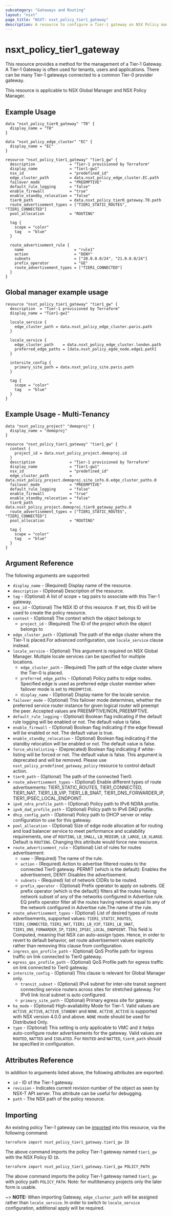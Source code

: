 ```yaml
---
subcategory: "Gateways and Routing"
layout: "nsxt"
page_title: "NSXT: nsxt_policy_tier1_gateway"
description: A resource to configure a Tier-1 gateway on NSX Policy manager.
---
```


# nsxt_policy_tier1_gateway

This resource provides a method for the management of a Tier-1 Gateway. A Tier-1 Gateway is often used for tenants, users and applications. There can be many Tier-1 gateways connected to a common Tier-0 provider gateway.

This resource is applicable to NSX Global Manager and NSX Policy Manager.

## Example Usage

```hcl
data "nsxt_policy_tier0_gateway" "T0" {
  display_name = "T0"
}

data "nsxt_policy_edge_cluster" "EC" {
  display_name = "EC"
}

resource "nsxt_policy_tier1_gateway" "tier1_gw" {
  description               = "Tier-1 provisioned by Terraform"
  display_name              = "Tier1-gw1"
  nsx_id                    = "predefined_id"
  edge_cluster_path         = data.nsxt_policy_edge_cluster.EC.path
  failover_mode             = "PREEMPTIVE"
  default_rule_logging      = "false"
  enable_firewall           = "true"
  enable_standby_relocation = "false"
  tier0_path                = data.nsxt_policy_tier0_gateway.T0.path
  route_advertisement_types = ["TIER1_STATIC_ROUTES", "TIER1_CONNECTED"]
  pool_allocation           = "ROUTING"

  tag {
    scope = "color"
    tag   = "blue"
  }

  route_advertisement_rule {
    name                      = "rule1"
    action                    = "DENY"
    subnets                   = ["20.0.0.0/24", "21.0.0.0/24"]
    prefix_operator           = "GE"
    route_advertisement_types = ["TIER1_CONNECTED"]
  }
}
```

## Global manager example usage

```hcl
resource "nsxt_policy_tier1_gateway" "tier1_gw" {
  description  = "Tier-1 provisioned by Terraform"
  display_name = "Tier1-gw1"

  locale_service {
    edge_cluster_path = data.nsxt_policy_edge_cluster.paris.path
  }

  locale_service {
    edge_cluster_path    = data.nsxt_policy_edge_cluster.london.path
    preferred_edge_paths = [data.nsxt_policy_egde_node.edge1.path]
  }

  intersite_config {
    primary_site_path = data.nsxt_policy_site.paris.path
  }

  tag {
    scope = "color"
    tag   = "blue"
  }
}
```

## Example Usage - Multi-Tenancy

```hcl
data "nsxt_policy_project" "demoproj" {
  display_name = "demoproj"
}

resource "nsxt_policy_tier1_gateway" "tier1_gw" {
  context {
    project_id = data.nsxt_policy_project.demoproj.id
  }
  description               = "Tier-1 provisioned by Terraform"
  display_name              = "Tier1-gw1"
  nsx_id                    = "predefined_id"
  edge_cluster_path         = data.nsxt_policy_project.demoproj.site_info.0.edge_cluster_paths.0
  failover_mode             = "PREEMPTIVE"
  default_rule_logging      = "false"
  enable_firewall           = "true"
  enable_standby_relocation = "false"
  tier0_path                = data.nsxt_policy_project.demoproj.tier0_gateway_paths.0
  route_advertisement_types = ["TIER1_STATIC_ROUTES", "TIER1_CONNECTED"]
  pool_allocation           = "ROUTING"

  tag {
    scope = "color"
    tag   = "blue"
  }
}
```

## Argument Reference

The following arguments are supported:

* `display_name` - (Required) Display name of the resource.
* `description` - (Optional) Description of the resource.
* `tag` - (Optional) A list of scope + tag pairs to associate with this Tier-1 gateway.
* `nsx_id` - (Optional) The NSX ID of this resource. If set, this ID will be used to create the policy resource.
* `context` - (Optional) The context which the object belongs to
  * `project_id` - (Required) The ID of the project which the object belongs to
* `edge_cluster_path` - (Optional) The path of the edge cluster where the Tier-1 is placed.For advanced configuration, use `locale_service` clause instead. 
* `locale_service` - (Optional) This argument is required on NSX Global Manager. Multiple locale services can be specified for multiple locations.
  * `edge_cluster_path` - (Required) The path of the edge cluster where the Tier-0 is placed.
  * `preferred_edge_paths` - (Optional) Policy paths to edge nodes. Specified edge is used as preferred edge cluster member when failover mode is set to `PREEMPTIVE`.
  * `display_name` - (Optional) Display name for the locale service.
* `failover_mode` - (Optional) This failover mode determines, whether the preferred service router instance for given logical router will preempt the peer. Accepted values are PREEMPTIVE/NON_PREEMPTIVE.
* `default_rule_logging` - (Optional) Boolean flag indicating if the default rule logging will be enabled or not. The default value is false.
* `enable_firewall` - (Optional) Boolean flag indicating if the edge firewall will be enabled or not. The default value is true.
* `enable_standby_relocation` - (Optional) Boolean flag indicating if the standby relocation will be enabled or not. The default value is false.
* `force_whitelisting` - (Deprecated) Boolean flag indicating if white-listing will be forced or not. The default value is false. This argument is deprecated and will be removed. Please use `nsxt_policy_predefined_gateway_policy` resource to control default action.
* `tier0_path` - (Optional) The path of the connected Tier0.
* `route_advertisement_types` - (Optional) Enable different types of route advertisements: TIER1_STATIC_ROUTES, TIER1_CONNECTED, TIER1_NAT, TIER1_LB_VIP, TIER1_LB_SNAT, TIER1_DNS_FORWARDER_IP, TIER1_IPSEC_LOCAL_ENDPOINT.
* `ipv6_ndra_profile_path` - (Optional) Policy path to IPv6 NDRA profile.
* `ipv6_dad_profile_path` - (Optional) Policy path to IPv6 DAD profile.
* `dhcp_config_path` - (Optional) Policy path to DHCP server or relay configuration to use for this gateway.
* `pool_allocation` - (Optional) Size of edge node allocation at for routing and load balancer service to meet performance and scalability requirements, one of `ROUTING`, `LB_SMALL`, `LB_MEDIUM`, `LB_LARGE`, `LB_XLARGE`. Default is `ROUTING`. Changing this attribute would force new resource.
* `route_advertisement_rule` - (Optional) List of rules for routes advertisement:
  * `name` - (Required) The name of the rule.
  * `action` - (Required) Action to advertise filtered routes to the connected Tier0 gateway. PERMIT (which is the default): Enables the advertisement, DENY: Disables the advertisement.
  * `subnets` - (Required) list of network CIDRs to be routed.
  * `prefix_operator` - (Optional) Prefix operator to apply on subnets. GE prefix operator (which is the default|) filters all the routes having network subset of any of the networks configured in Advertise rule. EQ prefix operator filter all the routes having network equal to any of the network configured in Advertise rule.The name of the rule.
* `route_advertisement_types` - (Optional) List of desired types of route advertisements, supported values: `TIER1_STATIC_ROUTES`, `TIER1_CONNECTED`, `TIER1_NAT`, `TIER1_LB_VIP`, `TIER1_LB_SNAT`, `TIER1_DNS_FORWARDER_IP`, `TIER1_IPSEC_LOCAL_ENDPOINT`. This field is Computed, meaning that NSX can auto-assign types. Hence, in order to revert to default behavior, set route advertisement values explicitly rather than removing this clause from configuration.
* `ingress_qos_profile_path` - (Optional) QoS Profile path for ingress traffic on link connected to Tier0 gateway.
* `egress_qos_profile_path` - (Optional) QoS Profile path for egress traffic on link connected to Tier0 gateway.
* `intersite_config` - (Optional) This clause is relevant for Global Manager only.
  * `transit_subnet` - (Optional) IPv4 subnet for inter-site transit segment connecting service routers across sites for stretched gateway. For IPv6 link local subnet is auto configured.
  * `primary_site_path` - (Optional) Primary egress site for gateway.
* `ha_mode` - (Optional) High-availability Mode for Tier-1. Valid values are `ACTIVE_ACTIVE`, `ACTIVE_STANDBY` and `NONE`.  `ACTIVE_ACTIVE` is supported with NSX version 4.0.0 and above. `NONE` mode should be used for Distributed Only.
* `type` - (Optional) This setting is only applicable to VMC and it helps auto-configure router advertisements for the gateway. Valid values are `ROUTED`, `NATTED` and `ISOLATED`. For `ROUTED` and `NATTED`, `tier0_path` should be specified in configuration.


## Attributes Reference

In addition to arguments listed above, the following attributes are exported:

* `id` - ID of the Tier-1 gateway.
* `revision` - Indicates current revision number of the object as seen by NSX-T API server. This attribute can be useful for debugging.
* `path` - The NSX path of the policy resource.

## Importing

An existing policy Tier-1 gateway can be [imported][docs-import] into this resource, via the following command:

[docs-import]: https://www.terraform.io/cli/import

```
terraform import nsxt_policy_tier1_gateway.tier1_gw ID
```
The above command imports the policy Tier-1 gateway named `tier1_gw` with the NSX Policy ID `ID`.

```
terraform import nsxt_policy_tier1_gateway.tier1_gw POLICY_PATH
```
The above command imports the policy Tier-1 gateway named `tier1_gw` with policy path `POLICY_PATH`.
Note: for multitenancy projects only the later form is usable.

~> **NOTE:** When importing Gateway, `edge_cluster_path` will be assigned rather than `locale_service`. In order to switch to `locale_service` configuration, additional apply will be required.
